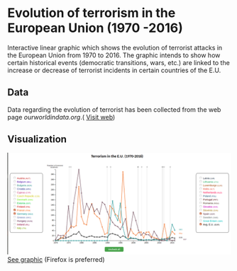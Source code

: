 # Evolution of terrorism in the European Union (1970 -2016)

Interactive linear graphic which shows the evolution of terrorist attacks in the European Union from 1970 to 2016. The graphic intends to show how certain historical events (democratic transitions, wars, etc.) are linked to the increase or decrease of terrorist incidents in certain countries of the E.U.



## Data

Data regarding the evolution of terrorist has been collected from the web page _ourworldindata.org_.( [Visit web](https://ourworldindata.org/terrorism#modern-terrorism-after-the-second-world-war))

## Visualization
![Preview](images/preview.png)
[See graphic](https://pabvald.github.io/terrorism_in_the_EU/) (Firefox is preferred)
